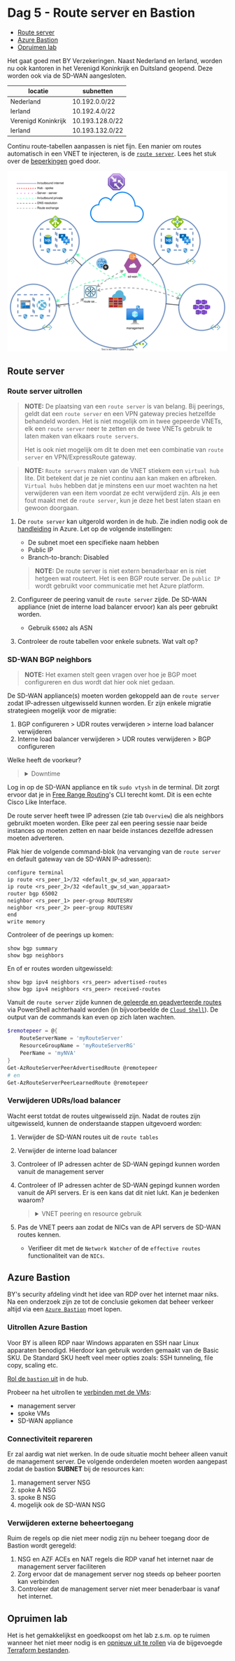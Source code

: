 # Dag 5 - Route server en Bastion

* [Route server](#route-server)
* [Azure Bastion](#azure-bastion)
* [Opruimen lab](#opruimen-lab)

Het gaat goed met BY Verzekeringen. Naast Nederland en Ierland, worden nu ook kantoren in het Verenigd Koninkrijk en Duitsland geopend. Deze worden ook via de SD-WAN aangesloten.

| locatie | subnetten | 
| --- | --- | 
| Nederland | 10.192.0.0/22 |
| Ierland | 10.192.4.0/22 |
| Verenigd Koninkrijk | 10.193.128.0/22 |
| Ierland | 10.193.132.0/22 |

Continu route-tabellen aanpassen is niet fijn. Een manier om routes automatisch in een VNET te injecteren, is de [`route server`](https://docs.microsoft.com/en-us/azure/route-server/overview). Lees het stuk over de [beperkingen](https://docs.microsoft.com/en-us/azure/route-server/overview#route-server-limits) goed door.

![Route server](./data/route_server.svg)

## Route server

### Route server uitrollen

> **NOTE:** De plaatsing van een `route server` is van belang. Bij peerings, geldt dat een `route server` en een VPN gateway precies hetzelfde behandeld worden. Het is niet mogelijk om in twee gepeerde VNETs, elk een `route server` neer te zetten en de twee VNETs gebruik te laten maken van elkaars `route servers`.
>
> Het is ook niet mogelijk om dit te doen met een combinatie van `route server` en VPN/ExpressRoute gateway.

> **NOTE:** `Route servers` maken van de VNET stiekem een `virtual hub` lite. Dit betekent dat je ze niet continu aan kan maken en afbreken. `Virtual hubs` hebben dat je minstens een uur moet wachten na het verwijderen van een item voordat ze echt verwijderd zijn. Als je een fout maakt met de `route server`, kun je deze het best laten staan en gewoon doorgaan.

1. De `route server` kan uitgerold worden in de hub. Zie indien nodig ook de [handleiding](https://docs.microsoft.com/en-us/azure/route-server/quickstart-configure-route-server-portal) in Azure. Let op de volgende instellingen:
    * De subnet moet een specifieke naam hebben
    * Public IP
    * Branch-to-branch: Disabled

    > **NOTE:** De route server is niet extern benaderbaar en is niet hetgeen wat routeert. Het is een BGP route server. De `public IP` wordt gebruikt voor communicatie met het Azure platform.
1. Configureer de peering vanuit de `route server` zijde. De SD-WAN appliance (niet de interne load balancer ervoor) kan als peer gebruikt worden.
    * Gebruik `65002` als ASN
1. Controleer de route tabellen voor enkele subnets. Wat valt op?

### SD-WAN BGP neighbors

> **NOTE:** Het examen stelt geen vragen over hoe je BGP moet configureren en dus wordt dat hier ook niet gedaan.

De SD-WAN appliance(s) moeten worden gekoppeld aan de `route server` zodat IP-adressen uitgewisseld kunnen worden. Er zijn enkele migratie strategieen mogelijk voor de migratie: 

1. BGP configureren > UDR routes verwijderen > interne load balancer verwijderen
1. Interne load balancer verwijderen > UDR routes verwijderen > BGP configureren

Welke heeft de voorkeur?
> <details><summary>Downtime</summary>
>
> In de meeste situaties is downtime niet gewenst. Door de BGP koppeling eerst op te zetten en vervolgens de UDR's aan te passen en als laatst de load balancer te verwijderen, heb je minder/geen downtime.

</details>

Log in op de SD-WAN appliance en tik `sudo vtysh` in de terminal. Dit zorgt ervoor dat je in [Free Range Routing](https://frrouting.org/)'s CLI terecht komt. Dit is een echte Cisco Like Interface.

De route server heeft twee IP adressen (zie tab `Overview`) die als neighbors gebruikt moeten worden. Elke peer zal een peering sessie naar beide instances op moeten zetten en naar beide instances dezelfde adressen moeten adverteren.

Plak hier de volgende command-blok (na vervanging van de `route server` en default gateway van de SD-WAN IP-adressen):

```cisco
configure terminal
ip route <rs_peer_1>/32 <default_gw_sd_wan_apparaat>
ip route <rs_peer_2>/32 <default_gw_sd_wan_apparaat>
router bgp 65002
neighbor <rs_peer_1> peer-group ROUTESRV
neighbor <rs_peer_2> peer-group ROUTESRV
end
write memory
```

Controleer of de peerings up komen:

```cisco
show bgp summary
show bgp neighbors
```

En of er routes worden uitgewisseld:
```cisco
show bgp ipv4 neighbors <rs_peer> advertised-routes
show bgp ipv4 neighbors <rs_peer> received-routes
```

Vanuit de `route server` zijde kunnen de[ geleerde en geadverteerde routes](https://docs.microsoft.com/en-us/azure/route-server/quickstart-configure-route-server-powershell#troubleshooting) via PowerShell achterhaald worden (in bijvoorbeelde de [`Cloud Shell`](https://docs.microsoft.com/en-us/azure/cloud-shell/overview)). De output van de commands kan even op zich laten wachten.

```powershell
$remotepeer = @{
    RouteServerName = 'myRouteServer'
    ResourceGroupName = 'myRouteServerRG'
    PeerName = 'myNVA'
}
Get-AzRouteServerPeerAdvertisedRoute @remotepeer
# en 
Get-AzRouteServerPeerLearnedRoute @remotepeer
```

### Verwijderen UDRs/load balancer

Wacht eerst totdat de routes uitgewisseld zijn. Nadat de routes zijn uitgewisseld, kunnen de onderstaande stappen uitgevoerd worden:

1. Verwijder de SD-WAN routes uit de `route tables` 
1. Verwijder de interne load balancer
1. Controleer of IP adressen achter de SD-WAN gepingd kunnen worden vanuit de management server
1. Controleer of IP adressen achter de SD-WAN gepingd kunnen worden vanuit de API servers. Er is een kans dat dit niet lukt. Kan je bedenken waarom?

    > <details><summary>VNET peering en resource gebruik</summary>
    >
    > De VNET peerings hebben allerlei opties. Een van de opties is om gebruik te maken van de Route Server/VPN gateway van de gepeerde     netwerk. Als dit uit staat, zullen de spokes de routes niet geleerd hebben. Ook als in de hub het niet toegestaan is dat peers zijn     gateway/route server gebruiken kan het falen.
    >
    > Echter, de default route is de Azure Firewall. Indien hier een allow-any-any is geconfigureerd, kan stateless verkeer mogelijk wel lukken. De AZF zal namelijk verkeer voor deze subnetten ontvangen en doorzetten naar zijn default gateway. Deze kent de BGP routes en stuurt het verkeer door naar de SD-WAN appliance. De SD-WAN appliance kent de API server subnetten door de peering en zal het verkeer direct terugsturen. TCP verkeer faalt (AZF ziet maar een kant van de sessie), maar ICMP zal prima lukken.

    </details>
1. Pas de VNET peers aan zodat de NICs van de API servers de SD-WAN routes kennen.
    * Verifieer dit met de `Network Watcher` of de `effective routes` functionaliteit van de `NICs`.


## Azure Bastion

BY's security afdeling vindt het idee van RDP over het internet maar niks. Na een onderzoek zijn ze tot de conclusie gekomen dat beheer verkeer altijd via een [`Azure Bastion`](https://docs.microsoft.com/en-us/azure/bastion/bastion-overview) moet lopen.

### Uitrollen Azure Bastion

Voor BY is alleen RDP naar Windows apparaten en SSH naar Linux apparaten benodigd. Hierdoor kan gebruik worden gemaakt van de Basic SKU. De Standard SKU heeft veel meer opties zoals: SSH tunneling, file copy, scaling etc. 

[Rol de `bastion` uit](https://docs.microsoft.com/en-us/azure/bastion/quickstart-host-portal#createvmset) in de hub.

Probeer na het uitrollen te [verbinden met de VMs](https://docs.microsoft.com/en-us/azure/bastion/quickstart-host-portal#connect):
* management server
* spoke VMs
* SD-WAN appliance

### Connectiviteit repareren

Er zal aardig wat niet werken. In de oude situatie mocht beheer alleen vanuit de management server. De volgende onderdelen moeten worden aangepast zodat de bastion **SUBNET** bij de resources kan:
1. management server NSG
1. spoke A NSG
1. spoke B NSG
1. mogelijk ook de SD-WAN NSG

### Verwijderen externe beheertoegang

Ruim de regels op die niet meer nodig zijn nu beheer toegang door de Bastion wordt geregeld:
1. NSG en AZF ACEs en NAT regels die RDP vanaf het internet naar de management server faciliteren
1. Zorg ervoor dat de management server nog steeds op beheer poorten kan verbinden
1. Controleer dat de management server niet meer benaderbaar is vanaf het internet.

## Opruimen lab

Het is het gemakkelijkst en goedkoopst om het lab z.s.m. op te ruimen wanneer het niet meer nodig is en [opnieuw uit te rollen](../README.md#lab-checkpoints) via de bijgevoegde [Terraform bestanden](./tf/).
